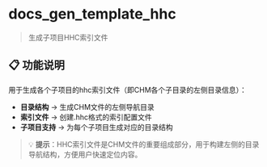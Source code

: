 # docs_gen_template_hhc

> 生成子项目HHC索引文件

## 📋 功能说明

用于生成各个子项目的hhc索引文件（即CHM各个子目录的左侧目录信息）：

- **目录结构** → 生成CHM文件的左侧导航目录
- **索引文件** → 创建.hhc格式的索引配置文件
- **子项目支持** → 为每个子项目生成对应的目录结构

> 💡 **提示**：HHC索引文件是CHM文件的重要组成部分，用于构建左侧的目录导航结构，方便用户快速定位内容。
